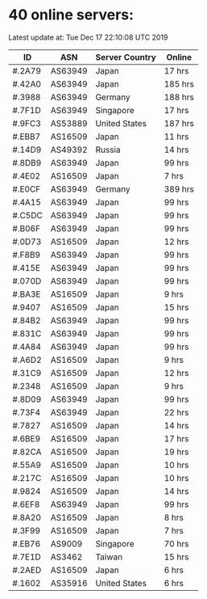 # 40 online servers:

Latest update at: Tue Dec 17 22:10:08 UTC 2019

| ID | ASN | Server Country | Online |
| -- | --- | -------------- | ------ |
| #.2A79 | AS63949 | Japan | 17 hrs |
| #.42A0 | AS63949 | Japan | 185 hrs |
| #.3988 | AS63949 | Germany | 188 hrs |
| #.7F1D | AS63949 | Singapore | 17 hrs |
| #.9FC3 | AS53889 | United States | 187 hrs |
| #.EBB7 | AS16509 | Japan | 11 hrs |
| #.14D9 | AS49392 | Russia | 14 hrs |
| #.8DB9 | AS63949 | Japan | 99 hrs |
| #.4E02 | AS16509 | Japan | 7 hrs |
| #.E0CF | AS63949 | Germany | 389 hrs |
| #.4A15 | AS63949 | Japan | 99 hrs |
| #.C5DC | AS63949 | Japan | 99 hrs |
| #.B06F | AS63949 | Japan | 99 hrs |
| #.0D73 | AS16509 | Japan | 12 hrs |
| #.F8B9 | AS63949 | Japan | 99 hrs |
| #.415E | AS63949 | Japan | 99 hrs |
| #.070D | AS63949 | Japan | 99 hrs |
| #.BA3E | AS16509 | Japan | 9 hrs |
| #.9407 | AS16509 | Japan | 15 hrs |
| #.84B2 | AS63949 | Japan | 99 hrs |
| #.831C | AS63949 | Japan | 99 hrs |
| #.4A84 | AS63949 | Japan | 99 hrs |
| #.A6D2 | AS16509 | Japan | 9 hrs |
| #.31C9 | AS16509 | Japan | 12 hrs |
| #.2348 | AS16509 | Japan | 9 hrs |
| #.8D09 | AS63949 | Japan | 99 hrs |
| #.73F4 | AS63949 | Japan | 22 hrs |
| #.7827 | AS16509 | Japan | 14 hrs |
| #.6BE9 | AS16509 | Japan | 17 hrs |
| #.82CA | AS16509 | Japan | 19 hrs |
| #.55A9 | AS16509 | Japan | 10 hrs |
| #.217C | AS16509 | Japan | 10 hrs |
| #.9824 | AS16509 | Japan | 14 hrs |
| #.6EF8 | AS63949 | Japan | 99 hrs |
| #.8A20 | AS16509 | Japan | 8 hrs |
| #.3F99 | AS16509 | Japan | 7 hrs |
| #.EB76 | AS9009 | Singapore | 70 hrs |
| #.7E1D | AS3462 | Taiwan | 15 hrs |
| #.2AED | AS16509 | Japan | 6 hrs |
| #.1602 | AS35916 | United States | 6 hrs |

